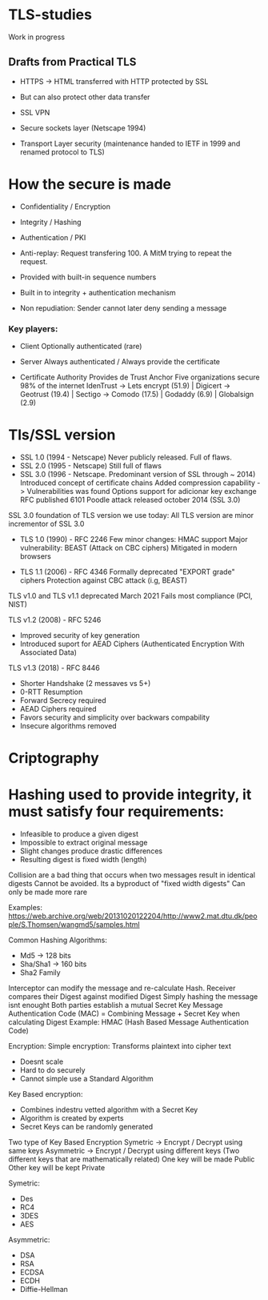 # TLS-studies
Work in progress

## Drafts from Practical TLS
* HTTPS -> HTML transferred with HTTP protected by SSL
* But can also protect other data transfer
* SSL VPN

* Secure sockets layer (Netscape 1994)
* Transport Layer security (maintenance handed to IETF in 1999 and renamed protocol to TLS)

# How the secure is made
* Confidentiality / Encryption
* Integrity / Hashing
* Authentication / PKI

* Anti-replay: Request transfering 100. A MitM trying to repeat the request.
* Provided with built-in sequence numbers
* Built in to integrity + authentication mechanism

* Non repudiation: Sender cannot later deny sending a message

### Key players:
* Client
Optionally authenticated (rare)

* Server
Always authenticated / Always provide the certificate

* Certificate Authority
Provides de Trust Anchor
Five organizations secure 98% of the internet
IdenTrust -> Lets encrypt (51.9) | Digicert -> Geotrust (19.4) | Sectigo -> Comodo (17.5) | Godaddy (6.9) | Globalsign (2.9)

# Tls/SSL version
- SSL 1.0 (1994 - Netscape)
Never publicly released. Full of flaws.
- SSL 2.0 (1995 - Netscape)
Still full of flaws
- SSL 3.0 (1996 - Netscape. Predominant version of SSL through ~ 2014)
Introduced concept of certificate chains
Added compression capability -> Vulnerabilities was found
Options support for adicionar key exchange
RFC published 6101
Poodle attack released october 2014 (SSL 3.0)

SSL 3.0 foundation of TLS version we use today:
All TLS version are minor incrementor of SSL 3.0

- TLS 1.0 (1990) - RFC 2246
Few minor changes: HMAC support
Major vulnerability: BEAST (Attack on CBC ciphers)
Mitigated in modern browsers

- TLS 1.1 (2006) - RFC 4346
Formally deprecated "EXPORT grade" ciphers
Protection against CBC attack (i.g, BEAST)

TLS v1.0 and TLS v1.1 deprecated March 2021
Fails most compliance (PCI, NIST)

TLS v1.2 (2008) - RFC 5246
- Improved security of key generation
- Introduced suport for AEAD Ciphers (Authenticated Encryption With Associated Data)

TLS v1.3 (2018) - RFC 8446
- Shorter Handshake (2 messaves vs 5+)
- 0-RTT Resumption
- Forward Secrecy required
- AEAD Ciphers required
- Favors security and simplicity over backwars compability
- Insecure algorithms removed


# Criptography

# Hashing used to provide integrity, it must satisfy four requirements:
- Infeasible to produce a given digest
- Impossible to extract original message
- Slight changes produce drastic differences
- Resulting digest is fixed width (length)

Collision are a bad thing that occurs when two messages result in identical digests
Cannot be avoided. Its a byproduct of "fixed width digests"
Can only be made more rare

Examples: https://web.archive.org/web/20131020122204/http://www2.mat.dtu.dk/people/S.Thomsen/wangmd5/samples.html

Common Hashing Algorithms:
- Md5 -> 128 bits
- Sha/Sha1 -> 160 bits
- Sha2 Family

Interceptor can modify the message and re-calculate Hash.
Receiver compares their Digest against modified Digest
Simply hashing the message isnt enought
Both parties establish a mutual Secret Key
Message Authentication Code (MAC) = Combining Message + Secret Key when calculating Digest
Example: HMAC (Hash Based Message Authentication Code)

Encryption:
Simple encryption: Transforms plaintext into cipher text
- Doesnt scale
- Hard to do securely
- Cannot simple use a Standard Algorithm

Key Based encryption:
- Combines indestru vetted algorithm with a Secret Key
- Algorithm is created by experts
- Secret Keys can be randomly generated

Two type of Key Based Encryption
Symetric -> Encrypt / Decrypt using same keys
Asymmetric -> Encrypt / Decrypt using different keys
(Two different keys that are mathematically related)
One key will be made Public
Other key will be kept Private

Symetric: 
- Des
- RC4
- 3DES
- AES

Asymmetric:
- DSA
- RSA
- ECDSA
- ECDH
- Diffie-Hellman






























